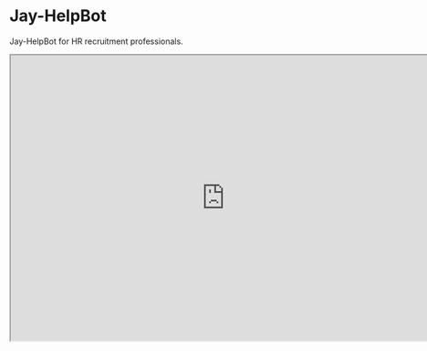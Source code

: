 # Jay-HelpBot
Jay-HelpBot for HR recruitment professionals.

<iframe width="750" height="500" align="middle" allow="microphone;" src="https://console.dialogflow.com/api-client/demo/embedded/Jay-HelpBot"></iframe>
